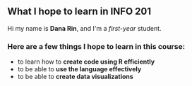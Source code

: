 ## What I hope to learn in INFO 201

Hi my name is **Dana Rin**, and I'm a *first-year* student.

### Here are a few things I hope to learn in this course:

- to learn how to **create code using R efficiently**
- to be able to **use the language effectively**
- to be able to **create data visualizations**
